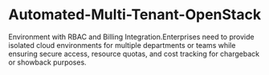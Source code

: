 # Automated-Multi-Tenant-OpenStack
Environment with RBAC and Billing Integration.Enterprises need to provide isolated cloud environments for multiple departments or teams while ensuring secure access, resource quotas, and cost tracking for chargeback or showback purposes.
